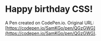# Happy birthday CSS!

A Pen created on CodePen.io. Original URL: [https://codepen.io/SamKGo/pen/QGzGWG](https://codepen.io/SamKGo/pen/QGzGWG).

